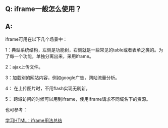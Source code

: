 ## Q: iframe一般怎么使用？

## A:

iframe可用在以下几个场景中：

1：典型系统结构，左侧是功能树，右侧就是一些常见的table或者表单之类的。为了每一个功能，单独分离出来，采用iframe。 

2：ajax上传文件。 

3：加载别的网站内容，例如google广告，网站流量分析。

4： 在上传图片时，不用flash实现无刷新。

5： 跨域访问的时候可以用到iframe，使用iframe请求不同域名下的资源。

也可参考：

[学习HTML：iframe用法总结](http://blog.csdn.net/super_marioli/article/details/4437082)